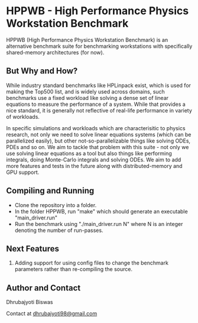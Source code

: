 # HPPWB - High Performance Physics Workstation Benchmark

HPPWB (High Performance Physics Workstation Benchmark) is an alternative benchmark suite for benchmarking workstations with specifically shared-memory architectures (for now).

## But Why and How?

While industry standard benchmarks like HPLinpack exist, which is used for making the Top500 list, and is widely used across domains, such benchmarks use a fixed workload like solving a dense set of linear equations to measure the performance of a system. While that provides a nice standard, it is generally not reflective of real-life performance in variety of workloads. 

In specific simulations and workloads which are characterisitic to physics research, not only we need to solve linear equations systems (which can be parallelized easily), but other not-so-parallelizable things like solving ODEs, PDEs and so on. We aim to tackle that problem with this suite - not only we use solving linear equations as a tool but also things like performing integrals, doing Monte-Carlo integrals and solving ODEs. We aim to add more features and tests in the future along with distributed-memory and GPU support.

## Compiling and Running
- Clone the repository into a folder.
- In the folder HPPWB, run "make" which should generate an executable "main_driver.run"
- Run the benchmark using "./main_driver.run N" where N is an integer denoting the number of run-passes.

## Next Features 
1. Adding support for using config files to change the benchmark parameters rather than re-compiling the source.
## Author and Contact
Dhrubajyoti Biswas

Contact at dhrubajyoti98@gmail.com